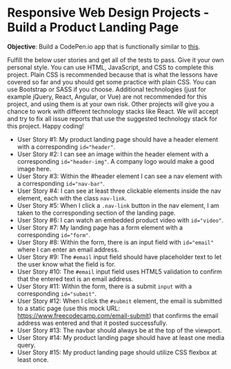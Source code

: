 # Responsive Web Design Projects - Build a Product Landing Page

**Objective**: Build a CodePen.io app that is functionally similar to [this](https://codepen.io/freeCodeCamp/full/RKRbwL).

Fulfill the below user stories and get all of the tests to pass. Give it your own personal style.
You can use HTML, JavaScript, and CSS to complete this project. Plain CSS is recommended because that is what the lessons have covered so far and you should get some practice with plain CSS. You can use Bootstrap or SASS if you choose. Additional technologies (just for example jQuery, React, Angular, or Vue) are not recommended for this project, and using them is at your own risk. Other projects will give you a chance to work with different technology stacks like React. We will accept and try to fix all issue reports that use the suggested technology stack for this project. Happy coding!

* User Story #1: My product landing page should have a header element with a corresponding `id="header"`.
* User Story #2: I can see an image within the header element with a corresponding `id="header-img"`. A company logo would make a good image here.
* User Story #3: Within the #header element I can see a nav element with a corresponding `id="nav-bar"`.
* User Story #4: I can see at least three clickable elements inside the nav element, each with the class `nav-link`.
* User Story #5: When I click a `.nav-link` button in the nav element, I am taken to the corresponding section of the landing page.
* User Story #6: I can watch an embedded product video with `id="video"`.
* User Story #7: My landing page has a form element with a corresponding `id="form"`.
* User Story #8: Within the form, there is an input field with `id="email"` where I can enter an email address.
* User Story #9: The `#email` input field should have placeholder text to let the user know what the field is for.
* User Story #10: The `#email` input field uses HTML5 validation to confirm that the entered text is an email address.
* User Story #11: Within the form, there is a submit `input` with a corresponding `id="submit"`.
* User Story #12: When I click the `#submit` element, the email is submitted to a static page (use this mock URL: https://www.freecodecamp.com/email-submit) that confirms the email address was entered and that it posted successfully.
* User Story #13: The navbar should always be at the top of the viewport.
* User Story #14: My product landing page should have at least one media query.
* User Story #15: My product landing page should utilize CSS flexbox at least once.
